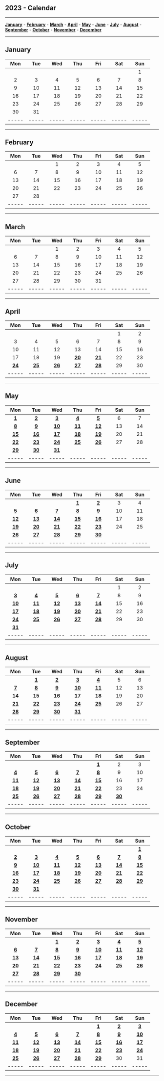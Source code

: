 2023 - Calendar
---------------

---
[**January**](#January) - [**February**](#February) - [**March**](#March) - [**April**](#April) - [**May**](#May) - [**June**](#June) - [**July**](#July) - [**August**](#August) - [**September**](#September) - [**October**](#October) - [**November**](#November) - [**December**](#December)

---

January
---
| Mon | Tue | Wed | Thu | Fri | Sat | Sun |
| :---: | :---: | :---: | :---: | :---: | :---: | :---: |
|     |     |     |     |     |     | 1   |
| 2   | 3   | 4   | 5   | 6   | 7   | 8   |
| 9   | 10  | 11  | 12  | 13  | 14  | 15  |
| 16  | 17  | 18  | 19  | 20  | 21  | 22  |
| 23  | 24  | 25  | 26  | 27  | 28  | 29  |
| 30  | 31  |     |     |     |     |     |
| ----- | ----- | ----- | ----- | ----- | ----- | ----- |

---

February
---
| Mon | Tue | Wed | Thu | Fri | Sat | Sun |
| :---: | :---: | :---: | :---: | :---: | :---: | :---: |
|     |     | 1   | 2   | 3   | 4   | 5   |
| 6   | 7   | 8   | 9   | 10  | 11  | 12  |
| 13  | 14  | 15  | 16  | 17  | 18  | 19  |
| 20  | 21  | 22  | 23  | 24  | 25  | 26  |
| 27  | 28  |     |     |     |     |     |
| ----- | ----- | ----- | ----- | ----- | ----- | ----- |

---

March
---
| Mon | Tue | Wed | Thu | Fri | Sat | Sun |
| :---: | :---: | :---: | :---: | :---: | :---: | :---: |
|     |     | 1   | 2   | 3   | 4   | 5   |
| 6   | 7   | 8   | 9   | 10  | 11  | 12  |
| 13  | 14  | 15  | 16  | 17  | 18  | 19  |
| 20  | 21  | 22  | 23  | 24  | 25  | 26  |
| 27  | 28  | 29  | 30  | 31  |     |     |
| ----- | ----- | ----- | ----- | ----- | ----- | ----- |

---

April
---
| Mon | Tue | Wed | Thu | Fri | Sat | Sun |
| :---: | :---: | :---: | :---: | :---: | :---: | :---: |
|     |     |     |     |     | 1   | 2   |
| 3   | 4   | 5   | 6   | 7   | 8   | 9   |
| 10  | 11  | 12  | 13  | 14  | 15  | 16  |
| 17  | 18  | 19  | [**20**](2023-04-20)  | [**21**](2023-04-21)  | 22  | 23  |
| [**24**](2023-04-24)  | [**25**](2023-04-25)  | [**26**](2023-04-26)  | [**27**](2023-04-27)  | [**28**](2023-04-28)  | 29  | 30  |
| ----- | ----- | ----- | ----- | ----- | ----- | ----- |

---

May
---
| Mon | Tue | Wed | Thu | Fri | Sat | Sun |
| :---: | :---: | :---: | :---: | :---: | :---: | :---: |
| [**1**](2023-05-01)  | [**2**](2023-05-02)  | [**3**](2023-05-03)  | [**4**](2023-05-04)  | [**5**](2023-05-05)  | 6   | 7   |
| [**8**](2023-05-08)  | [**9**](2023-05-09)  | [**10**](2023-05-10)  | [**11**](2023-05-11)  | [**12**](2023-05-12)  | 13  | 14  |
| [**15**](2023-05-15)  | [**16**](2023-05-16)  | [**17**](2023-05-17)  | [**18**](2023-05-18)  | [**19**](2023-05-19)  | 20  | 21  |
| [**22**](2023-05-22)  | [**23**](2023-05-23)  | [**24**](2023-05-24)  | [**25**](2023-05-25)  | [**26**](2023-05-26)  | 27  | 28  |
| [**29**](2023-05-29)  | [**30**](2023-05-30)  | [**31**](2023-05-31)  |     |     |     |     |
| ----- | ----- | ----- | ----- | ----- | ----- | ----- |

---

June
---
| Mon | Tue | Wed | Thu | Fri | Sat | Sun |
| :---: | :---: | :---: | :---: | :---: | :---: | :---: |
|     |     |     | [**1**](2023-06-01)  | [**2**](2023-06-02)  | 3   | 4   |
| [**5**](2023-06-05)  | [**6**](2023-06-06)  | [**7**](2023-06-07)  | [**8**](2023-06-08)  | [**9**](2023-06-09)  | 10  | 11  |
| [**12**](2023-06-12)  | [**13**](2023-06-13)  | [**14**](2023-06-14)  | [**15**](2023-06-15)  | [**16**](2023-06-16)  | 17  | 18  |
| [**19**](2023-06-19)  | [**20**](2023-06-20)  | [**21**](2023-06-21)  | [**22**](2023-06-22)  | [**23**](2023-06-23)  | 24  | 25  |
| [**26**](2023-06-26)  | [**27**](2023-06-27)  | [**28**](2023-06-28)  | [**29**](2023-06-29)  | [**30**](2023-06-30)  |     |     |
| ----- | ----- | ----- | ----- | ----- | ----- | ----- |

---

July
---
| Mon | Tue | Wed | Thu | Fri | Sat | Sun |
| :---: | :---: | :---: | :---: | :---: | :---: | :---: |
|     |     |     |     |     | 1   | 2   |
| [**3**](2023-07-03)  | [**4**](2023-07-04)  | [**5**](2023-07-05)  | [**6**](2023-07-06)  | [**7**](2023-07-07)  | 8   | 9   |
| [**10**](2023-07-10)  | [**11**](2023-07-11)  | [**12**](2023-07-12)  | [**13**](2023-07-13)  | [**14**](2023-07-14)  | 15  | 16  |
| [**17**](2023-07-17)  | [**18**](2023-07-18)  | [**19**](2023-07-19)  | [**20**](2023-07-20)  | [**21**](2023-07-21)  | 22  | 23  |
| [**24**](2023-07-24)  | [**25**](2023-07-25)  | [**26**](2023-07-26)  | [**27**](2023-07-27)  | [**28**](2023-07-28)  | 29  | 30  |
| [**31**](2023-07-31)  |     |     |     |     |     |     |
| ----- | ----- | ----- | ----- | ----- | ----- | ----- |

---

August
---
| Mon | Tue | Wed | Thu | Fri | Sat | Sun |
| :---: | :---: | :---: | :---: | :---: | :---: | :---: |
|     | [**1**](2023-08-01)  | [**2**](2023-08-02)  | [**3**](2023-08-03)  | [**4**](2023-08-04)  | 5   | 6   |
| [**7**](2023-08-07)  | [**8**](2023-08-08)  | [**9**](2023-08-09)  | [**10**](2023-08-10)  | [**11**](2023-08-11)  | 12  | 13  |
| [**14**](2023-08-14)  | [**15**](2023-08-15)  | [**16**](2023-08-16)  | [**17**](2023-08-17)  | [**18**](2023-08-18)  | 19  | 20  |
| [**21**](2023-08-21)  | [**22**](2023-08-22)  | [**23**](2023-08-23)  | [**24**](2023-08-24)  | [**25**](2023-08-25)  | 26  | 27  |
| [**28**](2023-08-28)  | [**29**](2023-08-29)  | [**30**](2023-08-30)  | [**31**](2023-08-31)  |     |     |     |
| ----- | ----- | ----- | ----- | ----- | ----- | ----- |

---

September
---
| Mon | Tue | Wed | Thu | Fri | Sat | Sun |
| :---: | :---: | :---: | :---: | :---: | :---: | :---: |
|     |     |     |     | [**1**](2023-09-01)  | 2   | 3   |
| [**4**](2023-09-04)  | [**5**](2023-09-05)  | [**6**](2023-09-06)  | [**7**](2023-09-07)  | [**8**](2023-09-08)  | 9   | 10  |
| [**11**](2023-09-11)  | [**12**](2023-09-12)  | [**13**](2023-09-13)  | [**14**](2023-09-14)  | [**15**](2023-09-15)  | 16  | 17  |
| [**18**](2023-09-18)  | [**19**](2023-09-19)  | [**20**](2023-09-20)  | [**21**](2023-09-21)  | [**22**](2023-09-22)  | 23  | 24  |
| [**25**](2023-09-25)  | [**26**](2023-09-26)  | [**27**](2023-09-27)  | [**28**](2023-09-28)  | [**29**](2023-09-29)  | [**30**](2023-09-30)  |     |
| ----- | ----- | ----- | ----- | ----- | ----- | ----- |

---

October
---
| Mon | Tue | Wed | Thu | Fri | Sat | Sun |
| :---: | :---: | :---: | :---: | :---: | :---: | :---: |
|     |     |     |     |     |     | [**1**](2023-10-01)  |
| [**2**](2023-10-02)  | [**3**](2023-10-03)  | [**4**](2023-10-04)  | [**5**](2023-10-05)  | [**6**](2023-10-06)  | [**7**](2023-10-07)  | [**8**](2023-10-08)  |
| [**9**](2023-10-09)  | [**10**](2023-10-10)  | [**11**](2023-10-11)  | [**12**](2023-10-12)  | [**13**](2023-10-13)  | [**14**](2023-10-14)  | [**15**](2023-10-15)  |
| [**16**](2023-10-16)  | [**17**](2023-10-17)  | [**18**](2023-10-18)  | [**19**](2023-10-19)  | [**20**](2023-10-20)  | [**21**](2023-10-21)  | [**22**](2023-10-22)  |
| [**23**](2023-10-23)  | [**24**](2023-10-24)  | [**25**](2023-10-25)  | [**26**](2023-10-26)  | [**27**](2023-10-27)  | [**28**](2023-10-28)  | [**29**](2023-10-29)  |
| [**30**](2023-10-30)  | [**31**](2023-10-31)  |     |     |     |     |     |
| ----- | ----- | ----- | ----- | ----- | ----- | ----- |

---

November
---
| Mon | Tue | Wed | Thu | Fri | Sat | Sun |
| :---: | :---: | :---: | :---: | :---: | :---: | :---: |
|     |     | [**1**](2023-11-01)  | [**2**](2023-11-02)  | [**3**](2023-11-03)  | [**4**](2023-11-04)  | [**5**](2023-11-05)  |
| [**6**](2023-11-06)  | [**7**](2023-11-07)  | [**8**](2023-11-08)  | [**9**](2023-11-09)  | [**10**](2023-11-10)  | [**11**](2023-11-11)  | [**12**](2023-11-12)  |
| [**13**](2023-11-13)  | [**14**](2023-11-14)  | [**15**](2023-11-15)  | [**16**](2023-11-16)  | [**17**](2023-11-17)  | [**18**](2023-11-18)  | [**19**](2023-11-19)  |
| [**20**](2023-11-20)  | [**21**](2023-11-21)  | [**22**](2023-11-22)  | [**23**](2023-11-23)  | [**24**](2023-11-24)  | [**25**](2023-11-25)  | [**26**](2023-11-26)  |
| [**27**](2023-11-27)  | [**28**](2023-11-28)  | [**29**](2023-11-29)  | [**30**](2023-11-30)  |     |     |     |
| ----- | ----- | ----- | ----- | ----- | ----- | ----- |

---

December
---
| Mon | Tue | Wed | Thu | Fri | Sat | Sun |
| :---: | :---: | :---: | :---: | :---: | :---: | :---: |
|     |     |     |     | [**1**](2023-12-01)  | [**2**](2023-12-02)  | [**3**](2023-12-03)  |
| [**4**](2023-12-04)  | [**5**](2023-12-05)  | [**6**](2023-12-06)  | [**7**](2023-12-07)  | [**8**](2023-12-08)  | [**9**](2023-12-09)  | [**10**](2023-12-10)  |
| [**11**](2023-12-11)  | [**12**](2023-12-12)  | [**13**](2023-12-13)  | [**14**](2023-12-14)  | [**15**](2023-12-15)  | [**16**](2023-12-16)  | [**17**](2023-12-17)  |
| [**18**](2023-12-18)  | [**19**](2023-12-19)  | [**20**](2023-12-20)  | [**21**](2023-12-21)  | [**22**](2023-12-22)  | [**23**](2023-12-23)  | [**24**](2023-12-24)  |
| [**25**](2023-12-25)  | [**26**](2023-12-26)  | [**27**](2023-12-27)  | [**28**](2023-12-28)  | [**29**](2023-12-29)  | 30  | 31  |
| ----- | ----- | ----- | ----- | ----- | ----- | ----- |

---